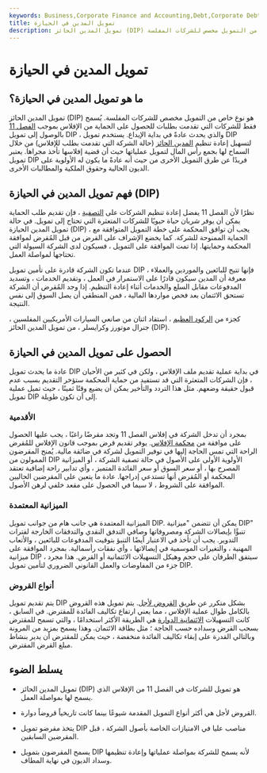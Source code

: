 ```yaml
---
keywords: Business,Corporate Finance and Accounting,Debt,Corporate Debt
title: تمويل المدين في الحيازة
description: تمويل المدين الحائز (DIP) هو نوع خاص من التمويل مخصص للشركات المفلسة.
---
```


# تمويل المدين في الحيازة
## ما هو تمويل المدين في الحيازة؟

تمويل المدين الحائز (DIP) هو نوع خاص من التمويل مخصص للشركات المفلسة. يُسمح فقط للشركات التي تقدمت بطلبات للحصول على الحماية من الإفلاس بموجب [الفصل 11](/chapter11) بالوصول إلى تمويل DIP ، والذي يحدث عادةً في بداية الإيداع. يستخدم تمويل DIP لتسهيل إعادة تنظيم [المدين الحائز](/debtorinpossession) (حالة الشركة التي تقدمت بطلب للإفلاس) من خلال السماح لها بجمع رأس المال لتمويل عملياتها حيث أن قضية إفلاسها تأخذ مجراها. يعتبر تمويل DIP فريدًا عن طرق التمويل الأخرى من حيث أنه عادةً ما يكون له الأولوية على الديون الحالية وحقوق الملكية والمطالبات الأخرى.

## فهم تمويل المدين في الحيازة (DIP)

نظرًا لأن الفصل 11 يفضل إعادة تنظيم الشركات على [التصفية](/liquidation) ، فإن تقديم طلب الحماية يمكن أن يوفر شريان حياة حيويًا للشركات المتعثرة التي تحتاج إلى تمويل. في حالة تمويل المدين الحيازة (DIP) ، يجب أن توافق المحكمة على خطة التمويل المتوافقة مع الحماية الممنوحة للشركة. كما يخضع الإشراف على القرض من قبل المُقرض لموافقة المحكمة وحمايتها. إذا تمت الموافقة على التمويل ، فسيكون لدى الشركة السيولة التي تحتاجها لمواصلة العمل.

عندما تكون الشركة قادرة على تأمين تمويل DIP ، فإنها تتيح للبائعين والموردين والعملاء معرفة أن المدين سيكون قادرًا على الاستمرار في العمل ، وتقديم الخدمات ، وتسديد المدفوعات مقابل السلع والخدمات أثناء إعادة التنظيم. إذا وجد المُقرض أن الشركة تستحق الائتمان بعد فحص مواردها المالية ، فمن المنطقي أن يصل السوق إلى نفس النتيجة.

كجزء من [الركود العظيم](/great-recession) ، استفاد اثنان من صانعي السيارات الأمريكيين المفلسين ، جنرال موتورز وكرايسلر ، من تمويل المدين الحائز (DIP).

## الحصول على تمويل المدين في الحيازة

عادة ما يحدث تمويل DIP في بداية عملية تقديم ملف الإفلاس ، ولكن في كثير من الأحيان ، فإن الشركات المتعثرة التي قد تستفيد من حماية المحكمة ستؤخر التقديم بسبب عدم قبول حقيقة وضعهم. مثل هذا التردد والتأخير يمكن أن يضيع وقتًا ثمينًا ، حيث تميل عملية تمويل DIP إلى أن تكون طويلة.

### الأقدمية

بمجرد أن تدخل الشركة في إفلاس الفصل 11 وتجد مقرضًا راغبًا ، يجب عليها الحصول على موافقة من [محكمة الإفلاس](/bankruptcy-court). يوفر تقديم قرض بموجب قانون الإفلاس للمُقرض الراحة التي تمس الحاجة إليها في توفير التمويل لشركة في ضائقة مالية. يُمنح المقرضون الممولون من DIP الأولوية الأولى على الأصول في حالة تصفية الشركة ، أو الميزانية المصرح بها ، أو سعر السوق أو سعر الفائدة المتميز ، وأي تدابير راحة إضافية تعتقد المحكمة أو المُقرض أنها تستدعي إدراجها. عادة ما يتعين على المقرضين الحاليين الموافقة على الشروط ، لا سيما في الحصول على مقعد خلفي لرهن الأصول.

### الميزانية المعتمدة

الميزانية المعتمدة هي جانب هام من جوانب تمويل DIP. يمكن أن تتضمن "ميزانية DIP" تنبؤًا بإيصالات الشركة ومصروفاتها وصافي التدفق النقدي والتدفقات الخارجة لفترات التدوير. يجب أن تأخذ في الاعتبار أيضًا التنبؤ بتوقيت المدفوعات للبائعين ، والأتعاب المهنية ، والتغيرات الموسمية في إيصالاتها ، وأي نفقات رأسمالية. بمجرد الموافقة على ميزانية DIP ، سيتفق الطرفان على حجم وهيكل التسهيلات الائتمانية أو القرض. هذا مجرد جزء من المفاوضات والعمل القانوني الضروري لتأمين تمويل DIP.

### أنواع القروض

يتم تقديم تمويل DIP بشكل متكرر عن طريق [القروض لأجل](/termloan). يتم تمويل هذه القروض بالكامل طوال عملية الإفلاس ، مما يعني ارتفاع تكاليف الفائدة للمقترض. في السابق ، كانت التسهيلات [الائتمانية الدوارة](/revolvingcredit) هي الطريقة الأكثر استخدامًا ، والتي تسمح للمقترض بسحب القرض وسداده حسب الحاجة ؛ مثل بطاقة الائتمان. وهذا يسمح بمزيد من المرونة وبالتالي القدرة على إبقاء تكاليف الفائدة منخفضة ، حيث يمكن للمقترض أن يدير بنشاط مبلغ القرض المقترض.

## يسلط الضوء

- تمويل المدين الحائز (DIP) هو تمويل للشركات في الفصل 11 من الإفلاس الذي يسمح لها بمواصلة العمل.

- القروض لأجل هي أكثر أنواع التمويل المقدمة شيوعًا بينما كانت تاريخياً قروضاً دوارة.

- يتخذ مقرضو تمويل DIP مناصب عليا في الامتيازات الخاصة بأصول الشركة ، قبل المقرضين السابقين.

- يسمح المقرضون بتمويل DIP لأنه يسمح للشركة بمواصلة عملياتها وإعادة تنظيمها وسداد الديون في نهاية المطاف.

